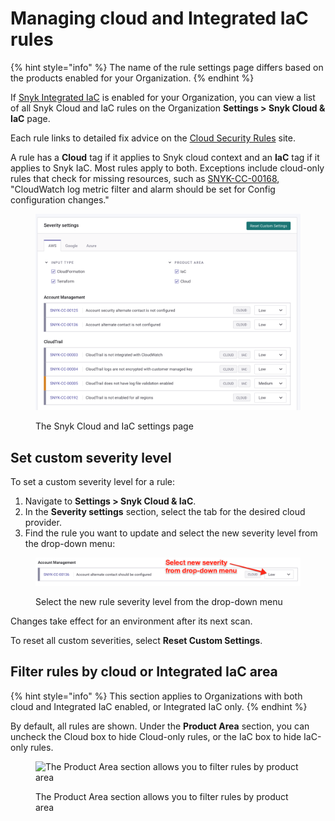 # Managing cloud and Integrated IaC rules

{% hint style="info" %}
The name of the rule settings page differs based on the products enabled for your Organization.
{% endhint %}

If [Snyk Integrated IaC](./) is enabled for your Organization, you can view a list of all Snyk Cloud and IaC rules on the Organization **Settings > Snyk Cloud & IaC** page.

Each rule links to detailed fix advice on the [Cloud Security Rules](https://security.snyk.io/rules/cloud/) site.

A rule has a **Cloud** tag if it applies to Snyk cloud context and an **IaC** tag if it applies to Snyk IaC. Most rules apply to both. Exceptions include cloud-only rules that check for missing resources, such as [SNYK-CC-00168](https://security.snyk.io/rules/cloud/SNYK-CC-00168), "CloudWatch log metric filter and alarm should be set for Config configuration changes."

<figure><img src="../../.gitbook/assets/snyk-cloud-and-iac-settings-page.png" alt="The Snyk Cloud and IaC settings page"><figcaption><p>The Snyk Cloud and IaC settings page</p></figcaption></figure>

## Set custom severity level

To set a custom severity level for a rule:

1. Navigate to **Settings > Snyk Cloud & IaC**.
2. In the **Severity settings** section, select the tab for the desired cloud provider.
3. Find the rule you want to update and select the new severity level from the drop-down menu:

<figure><img src="../../.gitbook/assets/snyk-cloud-and-iac-set-custom-severity-ui (1) (1).png" alt="Select the new rule severity level from the drop-down menu"><figcaption><p>Select the new rule severity level from the drop-down menu</p></figcaption></figure>

Changes take effect for an environment after its next scan.

To reset all custom severities, select **Reset Custom Settings**.

## Filter rules by cloud or Integrated IaC area

{% hint style="info" %}
This section applies to Organizations with both cloud and Integrated IaC enabled, or Integrated IaC only.
{% endhint %}

By default, all rules are shown. Under the **Product Area** section, you can uncheck the Cloud box to hide Cloud-only rules, or the IaC box to hide IaC-only rules.

<figure><img src="../../.gitbook/assets/snyk-cloud-iac-rules-select-by-product.png" alt="The Product Area section allows you to filter rules by product area"><figcaption><p>The Product Area section allows you to filter rules by product area</p></figcaption></figure>
